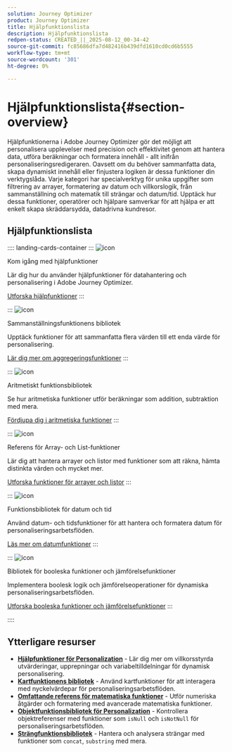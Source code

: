 ```yaml
---
solution: Journey Optimizer
product: Journey Optimizer
title: Hjälpfunktionslista
description: Hjälpfunktionslista
redpen-status: CREATED_||_2025-08-12_00-34-42
source-git-commit: fc85686dfa7d482416b439dfd1610cd0cd6b5555
workflow-type: tm+mt
source-wordcount: '301'
ht-degree: 0%

---
```



# Hjälpfunktionslista{#section-overview}

Hjälpfunktionerna i Adobe Journey Optimizer gör det möjligt att personalisera upplevelser med precision och effektivitet genom att hantera data, utföra beräkningar och formatera innehåll - allt inifrån personaliseringsredigeraren. Oavsett om du behöver sammanfatta data, skapa dynamiskt innehåll eller finjustera logiken är dessa funktioner din verktygslåda. Varje kategori har specialverktyg för unika uppgifter som filtrering av arrayer, formatering av datum och villkorslogik, från sammanställning och matematik till strängar och datum/tid. Upptäck hur dessa funktioner, operatörer och hjälpare samverkar för att hjälpa er att enkelt skapa skräddarsydda, datadrivna kundresor.

## Hjälpfunktionslista

:::: landing-cards-container
:::
![icon](https://cdn.experienceleague.adobe.com/icons/circle-play.svg?lang=sv-SE)

Kom igång med hjälpfunktioner

Lär dig hur du använder hjälpfunktioner för datahantering och personalisering i Adobe Journey Optimizer.

[Utforska hjälpfunktioner](../using/personalization/functions/functions.md)
:::

:::
![icon](https://cdn.experienceleague.adobe.com/icons/list-check.svg?lang=sv-SE)

Sammanställningsfunktionens bibliotek

Upptäck funktioner för att sammanfatta flera värden till ett enda värde för personalisering.

[Lär dig mer om aggregeringsfunktioner](../using/personalization/functions/aggregation.md)
:::

:::
![icon](https://cdn.experienceleague.adobe.com/icons/code-branch.svg?lang=sv-SE)

Aritmetiskt funktionsbibliotek

Se hur aritmetiska funktioner utför beräkningar som addition, subtraktion med mera.

[Fördjupa dig i aritmetiska funktioner](../using/personalization/functions/arithmetic-functions.md)
:::

:::
![icon](https://cdn.experienceleague.adobe.com/icons/code-branch.svg?lang=sv-SE)

Referens för Array- och List-funktioner

Lär dig att hantera arrayer och listor med funktioner som att räkna, hämta distinkta värden och mycket mer.

[Utforska funktioner för arrayer och listor](../using/personalization/functions/arrays-list.md)
:::

:::
![icon](https://cdn.experienceleague.adobe.com/icons/calendar-alt.svg?lang=sv-SE)

Funktionsbibliotek för datum och tid

Använd datum- och tidsfunktioner för att hantera och formatera datum för personaliseringsarbetsflöden.

[Läs mer om datumfunktioner](../using/personalization/functions/dates.md)
:::

:::
![icon](https://cdn.experienceleague.adobe.com/icons/code-branch.svg?lang=sv-SE)

Bibliotek för booleska funktioner och jämförelsefunktioner

Implementera boolesk logik och jämförelseoperationer för dynamiska personaliseringsarbetsflöden.

[Utforska booleska funktioner och jämförelsefunktioner](../using/personalization/functions/operators.md)
:::

::::


## Ytterligare resurser

- **[Hjälpfunktioner för Personalization](../using/personalization/functions/helpers.md)** - Lär dig mer om villkorsstyrda utvärderingar, upprepningar och variabeltilldelningar för dynamisk personalisering.
- **[Kartfunktionens bibliotek](../using/personalization/functions/maps.md)** - Använd kartfunktioner för att interagera med nyckelvärdepar för personaliseringsarbetsflöden.
- **[Omfattande referens för matematiska funktioner](../using/personalization/functions/math.md)** - Utför numeriska åtgärder och formatering med avancerade matematiska funktioner.
- **[Objektfunktionsbibliotek för Personalization](../using/personalization/functions/objects.md)** - Kontrollera objektreferenser med funktioner som `isNull` och `isNotNull` för personaliseringsarbetsflöden.
- **[Strängfunktionsbibliotek](../using/personalization/functions/string.md)** - Hantera och analysera strängar med funktioner som `concat`, `substring` med mera.
